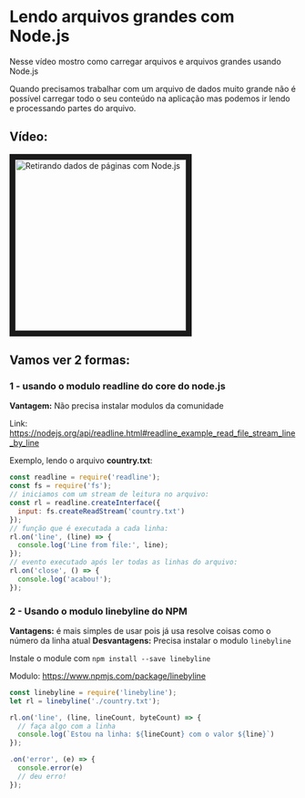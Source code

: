 # Lendo arquivos grandes com Node.js

Nesse vídeo mostro como carregar arquivos e arquivos grandes usando Node.js

Quando precisamos trabalhar com um arquivo de dados muito grande não é possível carregar todo o seu conteúdo na aplicação mas podemos ir lendo e processando partes do arquivo.

## Vídeo:

<a href="https://www.youtube.com/watch?v=4Y9fsLTyVks" target="_blank"><img src="http://img.youtube.com/vi/4Y9fsLTyVks/0.jpg" 
alt="Retirando dados de páginas com Node.js" width="300" border="10" /></a>

## Vamos ver 2 formas:

### 1 - usando o modulo readline do core do node.js

**Vantagem:** Não precisa instalar modulos da comunidade

Link: https://nodejs.org/api/readline.html#readline_example_read_file_stream_line_by_line

Exemplo, lendo o arquivo **country.txt**:

```js
const readline = require('readline');
const fs = require('fs');
// iniciamos com um stream de leitura no arquivo:
const rl = readline.createInterface({
  input: fs.createReadStream('country.txt')
});
// função que é executada a cada linha:
rl.on('line', (line) => {
  console.log('Line from file:', line);
});
// evento executado após ler todas as linhas do arquivo:
rl.on('close', () => {
  console.log('acabou!');
});

```

### 2 - Usando o modulo linebyline do NPM

**Vantagens:** é mais simples de usar pois já usa resolve coisas como o número da linha atual
**Desvantagens:** Precisa instalar o modulo `linebyline` 

Instale o module com `npm install --save linebyline`

Modulo: https://www.npmjs.com/package/linebyline

```js
const linebyline = require('linebyline');
let rl = linebyline('./country.txt');

rl.on('line', (line, lineCount, byteCount) => {
  // faça algo com a linha
  console.log(`Estou na linha: ${lineCount} com o valor ${line}`)
});

.on('error', (e) => {
  console.error(e)
  // deu erro!
});
```
